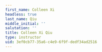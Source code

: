 ```yaml
---
first_name: Colleen Xi
headless: true
last_name: Qiu
middle_initial: ''
salutation: ''
title: Colleen Xi Qiu
type: instructor
uid: 3ef0cb77-35a6-c4e9-6f9f-dedf34ad2516
---
```

